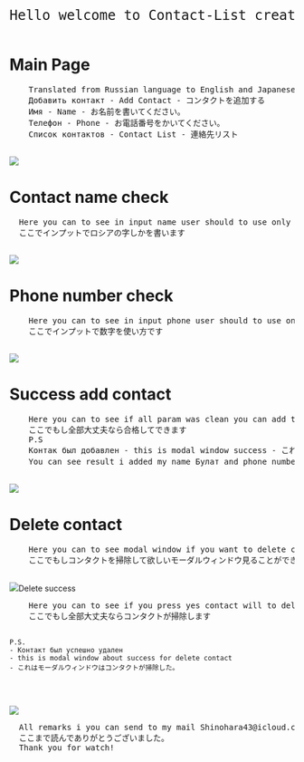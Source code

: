 <html>
  <header>
    <pre style="font-size:18pt;">Hello welcome to Contact-List created with  HTML CSS JS AJAX(JSON) PHP MYSQL 
</pre>
  </header>
<div style="">
<h1>Main Page</h1>
  <pre>
    Translated from Russian language to English and Japanese
    Добавить контакт - Add Contact - コンタクトを追加する
    Имя - Name - お名前を書いてください。
    Телефон - Phone - お電話番号をかいてください。
    Список контактов - Contact List - 連絡先リスト
  </pre>
<img src="https://github.com/ShineBulate/contact-list/assets/89338809/97d9ceb3-0310-4e54-b50a-5d27e28cf502/">
</div>
<div style="">
<h1>Contact name check</h1>
<pre>
  Here you can to see in input name user should to use only Russian charecter's
  ここでインプットでロシアの字しかを書います
  </pre>
  <img src="https://github.com/ShineBulate/contact-list/assets/89338809/244d3b64-fda8-454e-90ea-68cbef5c5b8a/">
  <h1>Phone number check</h1>
  <pre>
    Here you can to see in input phone user should to use only number charecter's
    ここでインプットで数字を使い方です
  </pre>
  <img src="https://github.com/ShineBulate/contact-list/assets/89338809/cbda6ce9-0cca-480f-9a29-c68683289948/">
</div>
<div style="">
<h1>Success add contact</h1>
  <pre>
    Here you can to see if all param was clean you can add the contact
    ここでもし全部大丈夫なら合格してできます
    P.S
    Контак был добавлен - this is modal window success - これはもーダルウィンドウ合格を見ることができます
    You can see result i added my name Булат and phone number - 私の名前追加した見ることをご覧ください
  </pre>
  <img src="https://github.com/ShineBulate/contact-list/assets/89338809/f3aa4bb3-8a4f-40af-ba85-5258dd9620d7/">
<h1>Delete contact</h1>
  <pre>
    Here you can to see modal window if you want to delete contact
    ここでもしコンタクトを掃除して欲しいモーダルウィンドウ見ることができます
  </pre>
  <img src="https://github.com/ShineBulate/contact-list/assets/89338809/f395006f-11f3-473d-b7ca-2094cbedb222/"
<h1>Delete success
  <pre>
    Here you can to see if you press yes contact will to delete
    ここでもし全部大丈夫ならコンタクトが掃除します
    
    P.S.
    - Контакт был успешно удален  
    - this is modal window about success for delete contact
    - これはモーダルウィンドウはコンタクトが掃除した。
  </pre>
  <img src="https://github.com/ShineBulate/contact-list/assets/89338809/570c7d38-4960-43d1-884f-229dffd1e119/">
  </div>
<pre style="forn-size:16pt;">
  All remarks i you can send to my mail Shinohara43@icloud.com
  ここまで読んでありがとうございました。
  Thank you for watch!
</pre>
</div>
</html>
